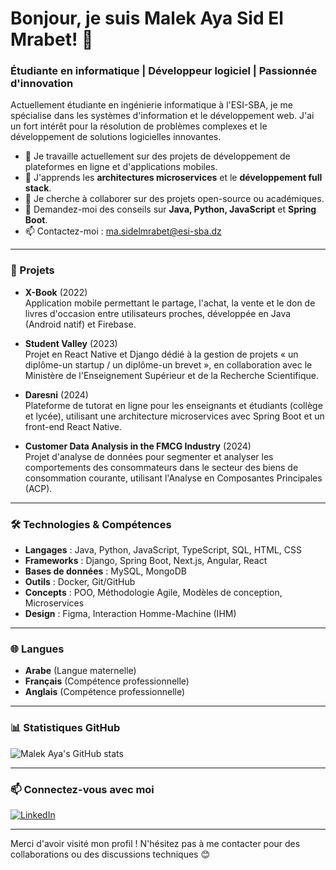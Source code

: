 # Bonjour, je suis Malek Aya Sid El Mrabet! 👋

### Étudiante en informatique | Développeur logiciel | Passionnée d'innovation

Actuellement étudiante en ingénierie informatique à l'ESI-SBA, je me spécialise dans les systèmes d'information et le développement web. J'ai un fort intérêt pour la résolution de problèmes complexes et le développement de solutions logicielles innovantes.

- 🔭 Je travaille actuellement sur des projets de développement de plateformes en ligne et d'applications mobiles.
- 🌱 J'apprends les **architectures microservices** et le **développement full stack**.
- 👯 Je cherche à collaborer sur des projets open-source ou académiques.
- 💬 Demandez-moi des conseils sur **Java, Python, JavaScript** et **Spring Boot**.
- 📫 Contactez-moi : [ma.sidelmrabet@esi-sba.dz](mailto:ma.sidelmrabet@esi-sba.dz)

---

### 🚀 Projets

- **X-Book** (2022)  
  Application mobile permettant le partage, l'achat, la vente et le don de livres d'occasion entre utilisateurs proches, développée en Java (Android natif) et Firebase.

- **Student Valley** (2023)  
  Projet en React Native et Django dédié à la gestion de projets « un diplôme-un startup / un diplôme-un brevet », en collaboration avec le Ministère de l'Enseignement Supérieur et de la Recherche Scientifique.

- **Daresni** (2024)  
  Plateforme de tutorat en ligne pour les enseignants et étudiants (collège et lycée), utilisant une architecture microservices avec Spring Boot et un front-end React Native.

- **Customer Data Analysis in the FMCG Industry** (2024)  
  Projet d'analyse de données pour segmenter et analyser les comportements des consommateurs dans le secteur des biens de consommation courante, utilisant l'Analyse en Composantes Principales (ACP).

---

### 🛠️ Technologies & Compétences

- **Langages** : Java, Python, JavaScript, TypeScript, SQL, HTML, CSS
- **Frameworks** : Django, Spring Boot, Next.js, Angular, React
- **Bases de données** : MySQL, MongoDB
- **Outils** : Docker, Git/GitHub
- **Concepts** : POO, Méthodologie Agile, Modèles de conception, Microservices
- **Design** : Figma, Interaction Homme-Machine (IHM)

---

### 🌐 Langues

- **Arabe** (Langue maternelle)
- **Français** (Compétence professionnelle)
- **Anglais** (Compétence professionnelle)

---

### 📊 Statistiques GitHub

![Malek Aya's GitHub stats](https://github-readme-stats.vercel.app/api?username=Sidel-malek&show_icons=true&theme=radical)

---

### 📫 Connectez-vous avec moi

[![LinkedIn](https://img.shields.io/badge/LinkedIn-0077B5?style=for-the-badge&logo=linkedin&logoColor=white)](www.linkedin.com/in/malek-sid-el-mrabet-520909222)

---

Merci d'avoir visité mon profil ! N'hésitez pas à me contacter pour des collaborations ou des discussions techniques 😊

